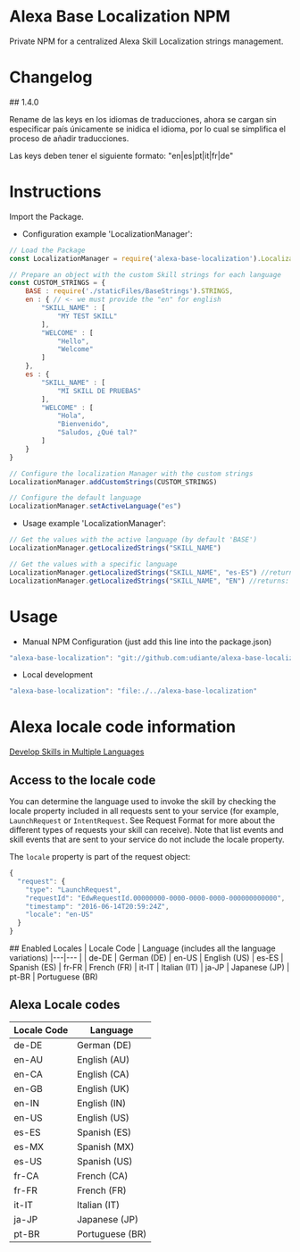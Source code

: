 # Alexa Base Localization NPM
Private NPM for a centralized Alexa Skill Localization strings management.

# Changelog

## 1.4.0

Rename de las keys en los idiomas de traducciones, ahora se cargan sin especificar país únicamente se inidica el idioma, por lo cual se simplifica el proceso de añadir traducciones.

Las keys deben tener el siguiente formato: "en|es|pt|it|fr|de"

# Instructions
Import the Package.

- Configuration example 'LocalizationManager':

```javascript
// Load the Package
const LocalizationManager = require('alexa-base-localization').LocalizationManager

// Prepare an object with the custom Skill strings for each language
const CUSTOM_STRINGS = {
    BASE : require('./staticFiles/BaseStrings').STRINGS,
    en : { // <- we must provide the "en" for english 
        "SKILL_NAME" : [
            "MY TEST SKILL"
        ],
        "WELCOME" : [
            "Hello",
            "Welcome"
        ]
    },
    es : {
        "SKILL_NAME" : [
            "MI SKILL DE PRUEBAS"
        ],
        "WELCOME" : [
            "Hola",
            "Bienvenido",
            "Saludos, ¿Qué tal?"
        ]
    }
}

// Configure the localization Manager with the custom strings
LocalizationManager.addCustomStrings(CUSTOM_STRINGS)

// Configure the default language
LocalizationManager.setActiveLanguage("es")
```

- Usage example 'LocalizationManager':

```javascript
// Get the values with the active language (by default 'BASE')
LocalizationManager.getLocalizedStrings("SKILL_NAME")

// Get the values with a specific language
LocalizationManager.getLocalizedStrings("SKILL_NAME", "es-ES") //returns: ["MI SKILL DE PRUEBAS"]
LocalizationManager.getLocalizedStrings("SKILL_NAME", "EN") //returns: ["MY TEST SKILL"]
```

# Usage

- Manual NPM Configuration (just add this line into the package.json)
```javascript
"alexa-base-localization": "git://github.com:udiante/alexa-base-localization#semver:^1.0"
```

- Local development
```javascript
"alexa-base-localization": "file:./../alexa-base-localization"
```

# Alexa locale code information

[Develop Skills in Multiple Languages ](https://developer.amazon.com/es/docs/custom-skills/develop-skills-in-multiple-languages.html)


## Access to the locale code

You can determine the language used to invoke the skill by checking the locale property included in all requests sent to your service (for example, `LaunchRequest` or `IntentRequest`. See Request Format for more about the different types of requests your skill can receive). Note that list events and skill events that are sent to your service do not include the locale property.

The `locale` property is part of the request object:

```javascript
{
  "request": {
    "type": "LaunchRequest",
    "requestId": "EdwRequestId.00000000-0000-0000-0000-000000000000",
    "timestamp": "2016-06-14T20:59:24Z",
    "locale": "en-US"
  }
}
```

## Enabled Locales
| Locale Code | Language (includes all the language variations)
|---|--- |
| de-DE | German (DE)
| en-US | English (US)
| es-ES | Spanish (ES)
| fr-FR | French (FR)
| it-IT | Italian (IT)
| ja-JP | Japanese (JP)
| pt-BR | Portuguese (BR)

## Alexa Locale codes
| Locale Code | Language
|---|--- |
| de-DE | German (DE)
| en-AU |English (AU)
| en-CA | English (CA)
| en-GB | English (UK)
| en-IN | English (IN)
| en-US | English (US)
| es-ES | Spanish (ES)
| es-MX | Spanish (MX)
| es-US | Spanish (US)
| fr-CA | French (CA)
| fr-FR | French (FR)
| it-IT | Italian (IT)
| ja-JP | Japanese (JP)
| pt-BR | Portuguese (BR)